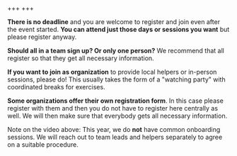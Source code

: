 +++
+++

**There is no deadline** and you are welcome to register and join even after
the event started. **You can attend just those days or sessions you want** but
please register anyway.

**Should all in a team sign up? Or only one person?** We recommend that all
register so that they get all necessary information.

**If you want to join as organization** to provide local helpers or in-person
sessions, please do! This usually takes the form of a "watching party" with
coordinated breaks for exercises.

**Some organizations offer their own registration form**. In this case please
register with them and then you do not have to register here centrally as well.
We will then make sure that everybody gets all necessary information.

Note on the video above: This year, we do **not** have common onboarding sessions. 
We will reach out to team leads and helpers separately to agree on a suitable procedure. 
